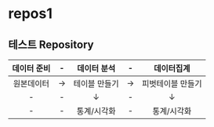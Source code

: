 # repos1
## 테스트 Repository ##


데이터 준비|-|데이터 분석|-|데이터집계
:---:|:---:|:---:|:---:|:---:
원본데이터|→|테이블 만들기|→|피벗테이블 만들기
-|-|↓|-|↓
-|-|통계/시각화|-|통계/시각화

